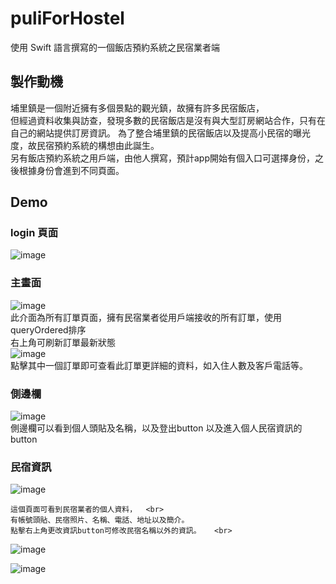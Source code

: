 

# puliForHostel
  使用 Swift 語言撰寫的一個飯店預約系統之民宿業者端
 
 
## 製作動機
  埔里鎮是一個附近擁有多個景點的觀光鎮，故擁有許多民宿飯店，<br>但經過資料收集與訪查，發現多數的民宿飯店是沒有與大型訂房網站合作，只有在自己的網站提供訂房資訊。
  為了整合埔里鎮的民宿飯店以及提高小民宿的曝光度，故民宿預約系統的構想由此誕生。<br>另有飯店預約系統之用戶端，由他人撰寫，預計app開始有個入口可選擇身份，之後根據身份會進到不同頁面。
 
 
## Demo

### **login 頁面**
![image](/pics/login.png "相關controller:loginViewController.swift") <br>

### 主畫面
![image](/pics/%E5%9C%96%E7%89%87%201.png "相關controller:mainOrderViewController.swift") <br>
此介面為所有訂單頁面，擁有民宿業者從用戶端接收的所有訂單，使用queryOrdered排序 <br>
右上角可刷新訂單最新狀態<br>
![image](/pics/%E5%9C%96%E7%89%87%202.png "相關controller:detailTableViewController.swift") <br>
點擊其中一個訂單即可查看此訂單更詳細的資料，如入住人數及客戶電話等。<br>

### 側邊欄
![image](/pics/%E5%9C%96%E7%89%87%203.png "相關controller:sidemenuTableViewController.swift") <br>
側邊欄可以看到個人頭貼及名稱，以及登出button 以及進入個人民宿資訊的button <br>


### 民宿資訊
![image](/pics/%E5%9C%96%E7%89%87%204.png "相關controller:hostelInfoTableViewController") <br>

```
這個頁面可看到民宿業者的個人資料，  <br>
有帳號頭貼、民宿照片、名稱、電話、地址以及簡介。 
點擊右上角更改資訊button可修改民宿名稱以外的資訊。   <br>
```

![image](/pics/%E5%9C%96%E7%89%87%205.png "相關controller:changeInfoTableViewController.swift ")

![image](/pics/%E5%9C%96%E7%89%87%206.png "相關controller:changeInfoTableViewController.swift ")

